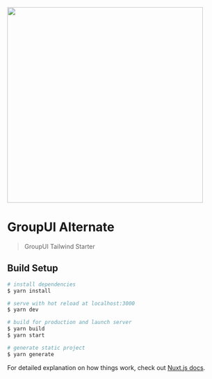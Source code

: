 <img src="http://groupui.herokuapp.com/img/mocks.png" width="450" />

# GroupUI Alternate

> GroupUI Tailwind Starter

## Build Setup

```bash
# install dependencies
$ yarn install

# serve with hot reload at localhost:3000
$ yarn dev

# build for production and launch server
$ yarn build
$ yarn start

# generate static project
$ yarn generate
```

For detailed explanation on how things work, check out [Nuxt.js docs](https://nuxtjs.org).
